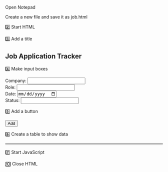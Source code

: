 Open Notepad

Create a new file and save it as job.html




2️⃣ Start HTML

<!DOCTYPE html>
<html>
<body>




3️⃣ Add a title

<h2>Job Application Tracker</h2>




4️⃣ Make input boxes

Company: <input id="c"><br>
Role: <input id="r"><br>
Date: <input id="d" type="date"><br>
Status: <input id="s"><br>




5️⃣ Add a button

<button onclick="addJob()">Add</button>



6️⃣ Create a table to show data

<table border="1" id="list"></table>



7️⃣ Start JavaScript

<script>
let jobs = [];



8️⃣ Write function to add job

function addJob(){
  let c=document.getElementById('c').value;
  let r=document.getElementById('r').value;
  let d=document.getElementById('d').value;
  let s=document.getElementById('s').value;
  jobs.push([c,r,d,s]);
  show();
}



9️⃣ Write function to show jobs

function show(){
  let t="<tr><th>Company</th><th>Role</th><th>Date</th><th>Status</th></tr>";
  for(let j of jobs){
    t += `<tr><td>${j[0]}</td><td>${j[1]}</td><td>${j[2]}</td><td>${j[3]}</td></tr>`;
  }
  document.getElementById('list').innerHTML = t;
}
</script>




🔟 Close HTML

</body>
</html>

